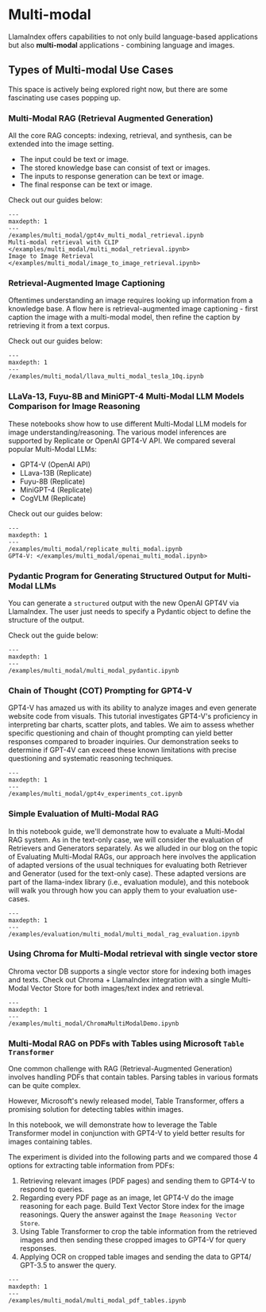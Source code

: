 # Multi-modal

LlamaIndex offers capabilities to not only build language-based applications but also **multi-modal** applications - combining language and images.

## Types of Multi-modal Use Cases

This space is actively being explored right now, but there are some fascinating use cases popping up.

### Multi-Modal RAG (Retrieval Augmented Generation)

All the core RAG concepts: indexing, retrieval, and synthesis, can be extended into the image setting.

- The input could be text or image.
- The stored knowledge base can consist of text or images.
- The inputs to response generation can be text or image.
- The final response can be text or image.

Check out our guides below:

```{toctree}
---
maxdepth: 1
---
/examples/multi_modal/gpt4v_multi_modal_retrieval.ipynb
Multi-modal retrieval with CLIP </examples/multi_modal/multi_modal_retrieval.ipynb>
Image to Image Retrieval </examples/multi_modal/image_to_image_retrieval.ipynb>
```

### Retrieval-Augmented Image Captioning

Oftentimes understanding an image requires looking up information from a knowledge base. A flow here is retrieval-augmented image captioning - first caption the image with a multi-modal model, then refine the caption by retrieving it from a text corpus.

Check out our guides below:

```{toctree}
---
maxdepth: 1
---
/examples/multi_modal/llava_multi_modal_tesla_10q.ipynb
```

### LLaVa-13, Fuyu-8B and MiniGPT-4 Multi-Modal LLM Models Comparison for Image Reasoning

These notebooks show how to use different Multi-Modal LLM models for image understanding/reasoning. The various model inferences are supported by Replicate or OpenAI GPT4-V API. We compared several popular Multi-Modal LLMs:

- GPT4-V (OpenAI API)
- LLava-13B (Replicate)
- Fuyu-8B (Replicate)
- MiniGPT-4 (Replicate)
- CogVLM (Replicate)

Check out our guides below:

```{toctree}
---
maxdepth: 1
---
/examples/multi_modal/replicate_multi_modal.ipynb
GPT4-V: </examples/multi_modal/openai_multi_modal.ipynb>
```

### Pydantic Program for Generating Structured Output for Multi-Modal LLMs

You can generate a `structured` output with the new OpenAI GPT4V via LlamaIndex. The user just needs to specify a Pydantic object to define the structure of the output.

Check out the guide below:

```{toctree}
---
maxdepth: 1
---
/examples/multi_modal/multi_modal_pydantic.ipynb
```

### Chain of Thought (COT) Prompting for GPT4-V

GPT4-V has amazed us with its ability to analyze images and even generate website code from visuals.
This tutorial investigates GPT4-V's proficiency in interpreting bar charts, scatter plots, and tables. We aim to assess whether specific questioning and chain of thought prompting can yield better responses compared to broader inquiries. Our demonstration seeks to determine if GPT-4V can exceed these known limitations with precise questioning and systematic reasoning techniques.

```{toctree}
---
maxdepth: 1
---
/examples/multi_modal/gpt4v_experiments_cot.ipynb
```

### Simple Evaluation of Multi-Modal RAG

In this notebook guide, we'll demonstrate how to evaluate a Multi-Modal RAG system. As in the text-only case, we will consider the evaluation of Retrievers and Generators separately. As we alluded in our blog on the topic of Evaluating Multi-Modal RAGs, our approach here involves the application of adapted versions of the usual techniques for evaluating both Retriever and Generator (used for the text-only case). These adapted versions are part of the llama-index library (i.e., evaluation module), and this notebook will walk you through how you can apply them to your evaluation use-cases.

```{toctree}
---
maxdepth: 1
---
/examples/evaluation/multi_modal/multi_modal_rag_evaluation.ipynb
```

### Using Chroma for Multi-Modal retrieval with single vector store

Chroma vector DB supports a single vector store for indexing both images and texts.
Check out Chroma + LlamaIndex integration with a single Multi-Modal Vector Store for both images/text index and retrieval.

```{toctree}
---
maxdepth: 1
---
/examples/multi_modal/ChromaMultiModalDemo.ipynb
```

### Multi-Modal RAG on PDFs with Tables using Microsoft `Table Transformer`

One common challenge with RAG (Retrieval-Augmented Generation) involves handling PDFs that contain tables. Parsing tables in various formats can be quite complex.

However, Microsoft's newly released model, Table Transformer, offers a promising solution for detecting tables within images.

In this notebook, we will demonstrate how to leverage the Table Transformer model in conjunction with GPT4-V to yield better results for images containing tables.

The experiment is divided into the following parts and we compared those 4 options for extracting table information from PDFs:

1. Retrieving relevant images (PDF pages) and sending them to GPT4-V to respond to queries.
2. Regarding every PDF page as an image, let GPT4-V do the image reasoning for each page. Build Text Vector Store index for the image reasonings. Query the answer against the `Image Reasoning Vector Store`.
3. Using Table Transformer to crop the table information from the retrieved images and then sending these cropped images to GPT4-V for query responses.
4. Applying OCR on cropped table images and sending the data to GPT4/ GPT-3.5 to answer the query.

```{toctree}
---
maxdepth: 1
---
/examples/multi_modal/multi_modal_pdf_tables.ipynb
```
